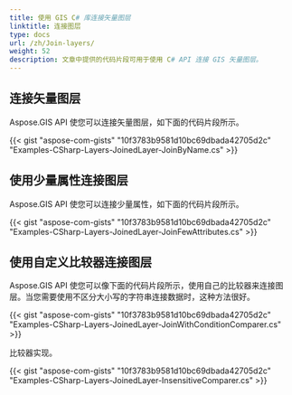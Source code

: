 ```yaml
---
title: 使用 GIS C# 库连接矢量图层
linktitle: 连接图层
type: docs
url: /zh/Join-layers/
weight: 52
description: 文章中提供的代码片段可用于使用 C# API 连接 GIS 矢量图层。
---
```


## **连接矢量图层**
Aspose.GIS API 使您可以连接矢量图层，如下面的代码片段所示。

{{< gist "aspose-com-gists" "10f3783b9581d10bc69dbada42705d2c" "Examples-CSharp-Layers-JoinedLayer-JoinByName.cs" >}}


## **使用少量属性连接图层**
Aspose.GIS API 使您可以连接少量属性，如下面的代码片段所示。

{{< gist "aspose-com-gists" "10f3783b9581d10bc69dbada42705d2c" "Examples-CSharp-Layers-JoinedLayer-JoinFewAttributes.cs" >}}

## **使用自定义比较器连接图层**
Aspose.GIS API 使您可以像下面的代码片段所示，使用自己的比较器来连接图层。当您需要使用不区分大小写的字符串连接数据时，这种方法很好。

{{< gist "aspose-com-gists" "10f3783b9581d10bc69dbada42705d2c" "Examples-CSharp-Layers-JoinedLayer-JoinWithConditionComparer.cs" >}}

比较器实现。

{{< gist "aspose-com-gists" "10f3783b9581d10bc69dbada42705d2c" "Examples-CSharp-Layers-JoinedLayer-InsensitiveComparer.cs" >}}
